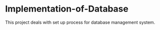 # Implementation-of-Database
This project deals with set up process for database management system.
